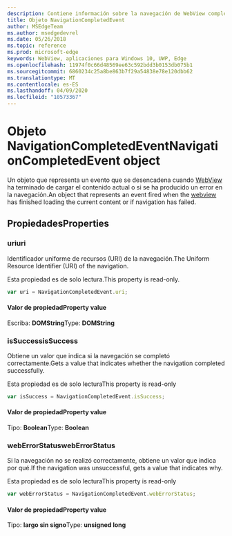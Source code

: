 ```yaml
---
description: Contiene información sobre la navegación de WebView completada
title: Objeto NavigationCompletedEvent
author: MSEdgeTeam
ms.author: msedgedevrel
ms.date: 05/26/2018
ms.topic: reference
ms.prod: microsoft-edge
keywords: WebView, aplicaciones para Windows 10, UWP, Edge
ms.openlocfilehash: 11974f0c66d48569ee63c592bdd3b0153db075b1
ms.sourcegitcommit: 6860234c25a8be863b7f29a54838e78e120dbb62
ms.translationtype: MT
ms.contentlocale: es-ES
ms.lasthandoff: 04/09/2020
ms.locfileid: "10573367"
---
```

# <span data-ttu-id="eec67-104">Objeto NavigationCompletedEvent</span><span class="sxs-lookup"><span data-stu-id="eec67-104">NavigationCompletedEvent object</span></span>

<span data-ttu-id="eec67-105">Un objeto que representa un evento que se desencadena cuando [WebView](../webview.md) ha terminado de cargar el contenido actual o si se ha producido un error en la navegación.</span><span class="sxs-lookup"><span data-stu-id="eec67-105">An object that represents an event fired when the [webview](../webview.md) has finished loading the current content or if navigation has failed.</span></span>

## <span data-ttu-id="eec67-106">Propiedades</span><span class="sxs-lookup"><span data-stu-id="eec67-106">Properties</span></span>
    
### <span data-ttu-id="eec67-107">uri</span><span class="sxs-lookup"><span data-stu-id="eec67-107">uri</span></span>

<span data-ttu-id="eec67-108">Identificador uniforme de recursos (URI) de la navegación.</span><span class="sxs-lookup"><span data-stu-id="eec67-108">The Uniform Resource Identifier (URI) of the navigation.</span></span>

<span data-ttu-id="eec67-109">Esta propiedad es de solo lectura.</span><span class="sxs-lookup"><span data-stu-id="eec67-109">This property is read-only.</span></span>

```js
var uri = NavigationCompletedEvent.uri;
```

#### <span data-ttu-id="eec67-110">Valor de propiedad</span><span class="sxs-lookup"><span data-stu-id="eec67-110">Property value</span></span>
<span data-ttu-id="eec67-111">Escriba: **DOMString**</span><span class="sxs-lookup"><span data-stu-id="eec67-111">Type: **DOMString**</span></span>

### <span data-ttu-id="eec67-112">isSuccess</span><span class="sxs-lookup"><span data-stu-id="eec67-112">isSuccess</span></span>

<span data-ttu-id="eec67-113">Obtiene un valor que indica si la navegación se completó correctamente.</span><span class="sxs-lookup"><span data-stu-id="eec67-113">Gets a value that indicates whether the navigation completed successfully.</span></span>

<span data-ttu-id="eec67-114">Esta propiedad es de solo lectura</span><span class="sxs-lookup"><span data-stu-id="eec67-114">This property is read-only</span></span>

```js
var isSuccess = NavigationCompletedEvent.isSuccess;
```

#### <span data-ttu-id="eec67-115">Valor de propiedad</span><span class="sxs-lookup"><span data-stu-id="eec67-115">Property value</span></span>
<span data-ttu-id="eec67-116">Tipo: **Boolean**</span><span class="sxs-lookup"><span data-stu-id="eec67-116">Type: **Boolean**</span></span>

### <span data-ttu-id="eec67-117">webErrorStatus</span><span class="sxs-lookup"><span data-stu-id="eec67-117">webErrorStatus</span></span>

<span data-ttu-id="eec67-118">Si la navegación no se realizó correctamente, obtiene un valor que indica por qué.</span><span class="sxs-lookup"><span data-stu-id="eec67-118">If the navigation was unsuccessful, gets a value that indicates why.</span></span>

<span data-ttu-id="eec67-119">Esta propiedad es de solo lectura</span><span class="sxs-lookup"><span data-stu-id="eec67-119">This property is read-only</span></span>

```js
var webErrorStatus = NavigationCompletedEvent.webErrorStatus;
```

#### <span data-ttu-id="eec67-120">Valor de propiedad</span><span class="sxs-lookup"><span data-stu-id="eec67-120">Property value</span></span>
<span data-ttu-id="eec67-121">Tipo: **largo sin signo**</span><span class="sxs-lookup"><span data-stu-id="eec67-121">Type: **unsigned long**</span></span>
